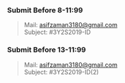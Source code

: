 ### Submit Before 8-11:99
>Mail: asifzaman3180@gmail.com<br>
>Subject: #3Y2S2019-ID

### Submit Before 13-11:99
>Mail: asifzaman3180@gmail.com<br>
>Subject: #3Y2S2019-ID(2)
